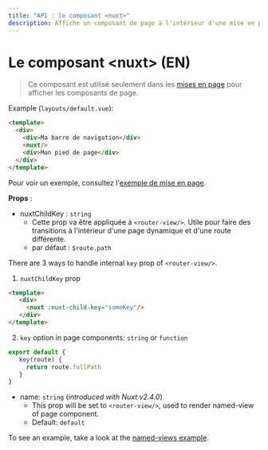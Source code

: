 ```yaml
---
title: "API : le composant <nuxt>"
description: Affiche un composant de page à l'intérieur d'une mise en page.
---
```


# Le composant &lt;nuxt&gt; (EN)

> Ce composant est utilisé seulement dans les [mises en page](/guide/views#mises-en-page) pour afficher les composants de page.

Example (`layouts/default.vue`):

```html
<template>
  <div>
    <div>Ma barre de navigation</div>
    <nuxt/>
    <div>Mon pied de page</div>
  </div>
</template>
```

Pour voir un exemple, consultez l'[exemple de mise en page](/examples/layouts).

**Props** :

- nuxtChildKey : `string`
  - Cette prop va être appliquée à `<router-view/>`. Utile pour faire des transitions à l'intérieur d'une page dynamique et d'une route différente.
  - par défaut : `$route.path`

There are 3 ways to handle internal `key` prop of `<router-view/>`.

1. `nuxtChildKey` prop

  ```html
  <template>
     <div>
       <nuxt :nuxt-child-key="someKey"/>
     </div>
  </template>
  ```

2. `key` option in page components: `string` or `function`

  ```js
  export default {
     key(route) {
       return route.fullPath
     }
  }
  ```

- name: `string` (_introduced with Nuxt v2.4.0_)
  - This prop will be set to `<router-view/>`, used to render named-view of page component.
  - Default: `default`

To see an example, take a look at the [named-views example](/examples/named-views).
